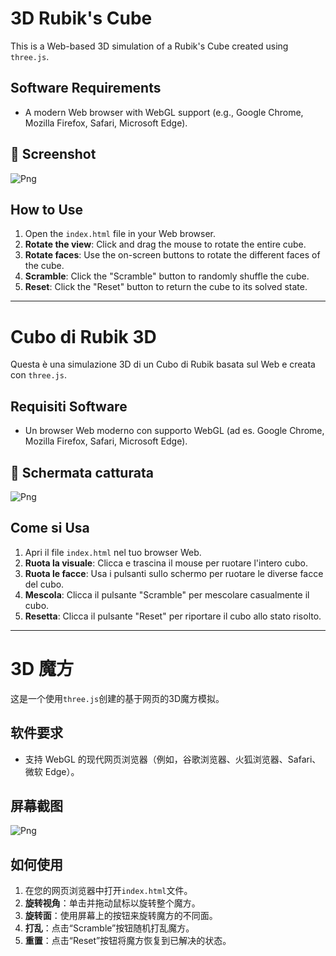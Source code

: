 # 3D Rubik's Cube

This is a Web-based 3D simulation of a Rubik's Cube created using `three.js`.

## Software Requirements

- A modern Web browser with WebGL support (e.g., Google Chrome, Mozilla Firefox, Safari, Microsoft Edge).

## 📸 Screenshot  
![Png](https://i.ibb.co/8np6Ygn1/Immagine-2025-09-05-233800.png)

## How to Use

1.  Open the `index.html` file in your Web browser.
2.  **Rotate the view**: Click and drag the mouse to rotate the entire cube.
3.  **Rotate faces**: Use the on-screen buttons to rotate the different faces of the cube.
4.  **Scramble**: Click the "Scramble" button to randomly shuffle the cube.
5.  **Reset**: Click the "Reset" button to return the cube to its solved state.

---

# Cubo di Rubik 3D

Questa è una simulazione 3D di un Cubo di Rubik basata sul Web e creata con `three.js`.

## Requisiti Software

- Un browser Web moderno con supporto WebGL (ad es. Google Chrome, Mozilla Firefox, Safari, Microsoft Edge).

## 📸 Schermata catturata  
![Png](https://i.ibb.co/8np6Ygn1/Immagine-2025-09-05-233800.png)

## Come si Usa

1.  Apri il file `index.html` nel tuo browser Web.
2.  **Ruota la visuale**: Clicca e trascina il mouse per ruotare l'intero cubo.
3.  **Ruota le facce**: Usa i pulsanti sullo schermo per ruotare le diverse facce del cubo.
4.  **Mescola**: Clicca il pulsante "Scramble" per mescolare casualmente il cubo.
5.  **Resetta**: Clicca il pulsante "Reset" per riportare il cubo allo stato risolto.

---

# 3D 魔方

这是一个使用`three.js`创建的基于网页的3D魔方模拟。

## 软件要求

- 支持 WebGL 的现代网页浏览器（例如，谷歌浏览器、火狐浏览器、Safari、微软 Edge）。

## 屏幕截图

![Png](https://i.ibb.co/8np6Ygn1/Immagine-2025-09-05-233800.png)

## 如何使用

1.  在您的网页浏览器中打开`index.html`文件。
2.  **旋转视角**：单击并拖动鼠标以旋转整个魔方。
3.  **旋转面**：使用屏幕上的按钮来旋转魔方的不同面。
4.  **打乱**：点击“Scramble”按钮随机打乱魔方。
5.  **重置**：点击“Reset”按钮将魔方恢复到已解决的状态。

